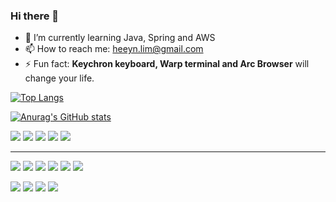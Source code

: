 ### Hi there 👋

<!--header 
<img src="https://capsule-render.vercel.app/api?type=모양&color=색상코드&height=높이&section=header&text=텍스트&fontSize=텍스트크기" />
-->

- 🌱 I’m currently learning Java, Spring and AWS
- 📫 How to reach me: heeyn.lim@gmail.com
- ⚡ Fun fact: **Keychron keyboard, Warp terminal and Arc Browser** will change your life.

[![Top Langs](https://github-readme-stats.vercel.app/api/top-langs/?username=ready-oun)](https://github.com/anuraghazra/github-readme-stats)

[![Anurag's GitHub stats](https://github-readme-stats.vercel.app/api?username=ready-oun)](https://github.com/anuraghazra/github-readme-stats)


<a href=""><img src="https://img.shields.io/badge/GIT-E44C30?style=for-the-badge&logo=git&logoColor=white"/></a>
<a href=""><img src="https://img.shields.io/badge/iTerm2-000000?style=for-the-badge&logo=iterm2&logoColor=white"/></a>
<a href=""><img src="https://img.shields.io/badge/Google_chrome-4285F4?style=for-the-badge&logo=Google-chrome&logoColor=white"/></a>
<a href=""><img src="https://img.shields.io/badge/Safari-FF1B2D?style=for-the-badge&logo=Safari&logoColor=white"/></a>
<a href=""><img src="https://img.shields.io/badge/Apple-MacBook_Pro_2012-999999?style=for-the-badge&logo=apple&logoColor=white"/></a>

---

<a href=""><img src="https://img.shields.io/badge/Python-3776AB?style=for-the-badge&logo=python&logoColor=white"/></a>
<a href=""><img src="https://img.shields.io/badge/Django-092E20?style=for-the-badge&logo=django&logoColor=white"/></a>
<a href=""><img src="https://img.shields.io/badge/Flask-000000?style=for-the-badge&logo=flask&logoColor=white"/></a>
<a href=""><img src="https://img.shields.io/badge/MySQL-00000F?style=for-the-badge&logo=mysql&logoColor=white"/></a>
<a href=""><img src="https://img.shields.io/badge/PostgreSQL-316192?style=for-the-badge&logo=postgresql&logoColor=white"/></a>
<a href=""><img src="https://img.shields.io/badge/SQLite-07405E?style=for-the-badge&logo=sqlite&logoColor=white"/></a> <br>

<a href=""><img src="https://img.shields.io/badge/HTML-239120?style=for-the-badge&logo=html5&logoColor=white"/></a>
<a href=""><img src="https://img.shields.io/badge/CSS-239120?&style=for-the-badge&logo=css3&logoColor=white"/></a>
<a href=""><img src="https://img.shields.io/badge/JavaScript-F7DF1E?style=for-the-badge&logo=JavaScript&logoColor=white"/></a>
<a href=""><img src="https://img.shields.io/badge/Amazon_AWS-232F3E?style=for-the-badge&logo=amazon-aws&logoColor=white"/></a>

<!--footer
<img src="https://capsule-render.vercel.app/api?type=모양&color=색상코드&height=높이&section=footer&text=텍스트&fontSize=텍스트크기" />
-->
